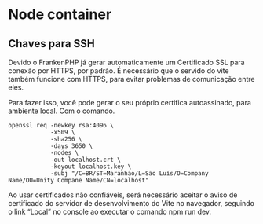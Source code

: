 # Node container

## Chaves para SSH

Devido o FrankenPHP já gerar automaticamente um Certificado SSL para conexão por HTTPS, por padrão.
É necessário que o servido do vite também funcione com HTTPS, para evitar problemas de comunicação entre eles.

Para fazer isso, você pode gerar o seu próprio certifica autoassinado, para ambiente local. Com o comando.

``` shell
openssl req -newkey rsa:4096 \
            -x509 \
            -sha256 \
            -days 3650 \
            -nodes \
            -out localhost.crt \
            -keyout localhost.key \
            -subj "/C=BR/ST=Maranhão/L=São Luís/O=Company Name/OU=Unity Compane Name/CN=localhost"
```

Ao usar certificados não confiáveis, será necessário aceitar o aviso de certificado do servidor de desenvolvimento do Vite no navegador, 
seguindo o link “Local” no console ao executar o comando npm run dev.